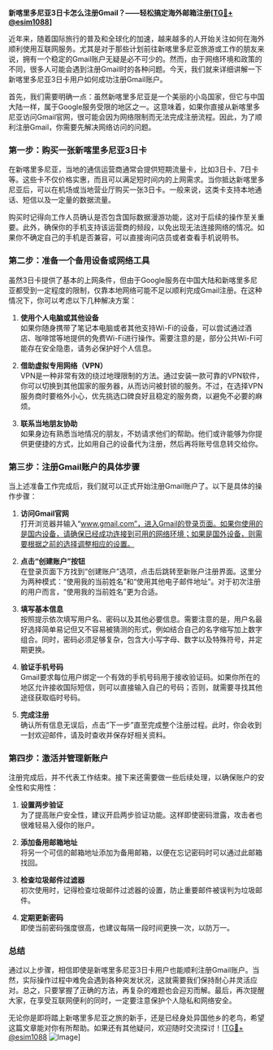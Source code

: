 **新喀里多尼亚3日卡怎么注册Gmail？——轻松搞定海外邮箱注册[[TG💪+ @esim1088](https://t.me/s/esim1088)]**

近年来，随着国际旅行的普及和全球化的加速，越来越多的人开始关注如何在海外顺利使用互联网服务。尤其是对于那些计划前往新喀里多尼亚旅游或工作的朋友来说，拥有一个稳定的Gmail账户无疑是必不可少的。然而，由于网络环境和政策的不同，很多人可能会遇到注册Gmail时的各种问题。今天，我们就来详细讲解一下新喀里多尼亚3日卡用户如何成功注册Gmail账户。

首先，我们需要明确一点：虽然新喀里多尼亚是一个美丽的小岛国家，但它与中国大陆一样，属于Google服务受限的地区之一。这意味着，如果你直接从新喀里多尼亚访问Gmail官网，很可能会因为网络限制而无法完成注册流程。因此，为了顺利注册Gmail，你需要先解决网络访问的问题。

### 第一步：购买一张新喀里多尼亚3日卡

在新喀里多尼亚，当地的通信运营商通常会提供短期流量卡，比如3日卡、7日卡等。这些卡不仅价格实惠，而且可以满足短时间内的上网需求。当你抵达新喀里多尼亚后，可以在机场或当地营业厅购买一张3日卡。一般来说，这类卡支持本地通话、短信以及一定量的数据流量。

购买时记得向工作人员确认是否包含国际数据漫游功能，这对于后续的操作至关重要。此外，确保你的手机支持该运营商的频段，以免出现无法连接网络的情况。如果你不确定自己的手机是否兼容，可以直接询问店员或者查看手机说明书。

### 第二步：准备一个备用设备或网络工具

虽然3日卡提供了基本的上网条件，但由于Google服务在中国大陆和新喀里多尼亚都受到一定程度的限制，仅靠本地网络可能不足以顺利完成Gmail注册。在这种情况下，你可以考虑以下几种解决方案：

1. **使用个人电脑或其他设备**  
   如果你随身携带了笔记本电脑或者其他支持Wi-Fi的设备，可以尝试通过酒店、咖啡馆等地提供的免费Wi-Fi进行操作。需要注意的是，部分公共Wi-Fi可能存在安全隐患，请务必保护好个人信息。

2. **借助虚拟专用网络（VPN）**  
   VPN是一种非常有效的绕过地理限制的方法。通过安装一款可靠的VPN软件，你可以切换到其他国家的服务器，从而访问被封锁的服务。不过，在选择VPN服务商时要格外小心，优先挑选口碑良好且稳定的服务商，以避免不必要的麻烦。

3. **联系当地朋友协助**  
   如果身边有熟悉当地情况的朋友，不妨请求他们的帮助。他们或许能够为你提供更便捷的方式，比如用自己的设备代为注册，然后再将账号信息转交给你。

### 第三步：注册Gmail账户的具体步骤

当上述准备工作完成后，我们就可以正式开始注册Gmail账户了。以下是具体的操作步骤：

1. **访问Gmail官网**  
   打开浏览器并输入“www.gmail.com”，进入Gmail的登录页面。如果你使用的是国内设备，请确保已经成功连接到可用的网络环境；如果是国外设备，则需要根据之前的选择调整相应的设置。

2. **点击“创建账户”按钮**  
   在登录页面下方找到“创建账户”选项，点击后跳转至新账户注册界面。这里分为两种模式：“使用我的当前姓名”和“使用其他电子邮件地址”。对于初次注册的用户而言，“使用我的当前姓名”更为合适。

3. **填写基本信息**  
   按照提示依次填写用户名、密码以及其他必要信息。需要注意的是，用户名最好选择简单易记但又不容易被猜测的形式，例如结合自己的名字缩写加上数字组合。同时，密码必须足够复杂，包含大小写字母、数字以及特殊符号，并定期更换。

4. **验证手机号码**  
   Gmail要求每位用户绑定一个有效的手机号码用于接收验证码。如果你所在的地区允许接收国际短信，则可以直接输入自己的号码；否则，就需要寻找其他途径获取临时号码。

5. **完成注册**  
   确认所有信息无误后，点击“下一步”直至完成整个注册过程。此时，你会收到一封欢迎邮件，请及时查收并保存好相关资料。

### 第四步：激活并管理新账户

注册完成后，并不代表工作结束。接下来还需要做一些后续处理，以确保账户的安全性和实用性：

1. **设置两步验证**  
   为了提高账户安全性，建议开启两步验证功能。这样即使密码泄露，攻击者也很难轻易入侵你的账户。

2. **添加备用邮箱地址**  
   将另一个可信的邮箱地址添加为备用邮箱，以便在忘记密码时可以通过此邮箱找回。

3. **检查垃圾邮件过滤器**  
   初次使用时，记得检查垃圾邮件过滤器的设置，防止重要邮件被误判为垃圾邮件。

4. **定期更新密码**  
   即使当前密码强度很高，也建议每隔一段时间更换一次，以防万一。

### 总结

通过以上步骤，相信即使是新喀里多尼亚3日卡用户也能顺利注册Gmail账户。当然，实际操作过程中难免会遇到各种突发状况，这就需要我们保持耐心并灵活应对。总之，只要掌握了正确的方法，再复杂的难题也会迎刃而解。最后，再次提醒大家，在享受互联网便利的同时，一定要注意保护个人隐私和网络安全。

无论你是即将踏上新喀里多尼亚之旅的新手，还是已经身处异国他乡的老鸟，希望这篇文章能对你有所帮助。如果还有其他疑问，欢迎随时交流探讨！[[TG💪+ @esim1088](https://t.me/s/esim1088) ![Image](https://i.postimg.cc/4NQfJmqS/Snipaste-2025-05-13-00-14-12.png)]